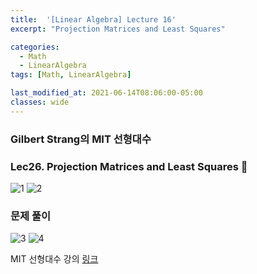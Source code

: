 ```yaml
---
title:  '[Linear Algebra] Lecture 16'
excerpt: "Projection Matrices and Least Squares"

categories:
  - Math
  - LinearAlgebra
tags: [Math, LinearAlgebra]

last_modified_at: 2021-06-14T08:06:00-05:00
classes: wide
---
```

### Gilbert Strang의 MIT 선형대수
### Lec26. Projection Matrices and Least Squares 🍇

![1](https://user-images.githubusercontent.com/53431568/122235356-990e6200-cef8-11eb-9523-e7633ef41e18.jpg)
![2](https://user-images.githubusercontent.com/53431568/122235360-990e6200-cef8-11eb-83b0-cb9c35acb736.jpg)

### 문제 풀이

![3](https://user-images.githubusercontent.com/53431568/122235348-97449e80-cef8-11eb-84ae-ced6ecb9bb3c.jpg)
![4](https://user-images.githubusercontent.com/53431568/122235352-9875cb80-cef8-11eb-90a0-7d0ab8f90b06.jpg)

MIT 선형대수 강의 [링크](https://ocw.mit.edu/courses/mathematics/18-06sc-linear-algebra-fall-2011/resource-index/)
